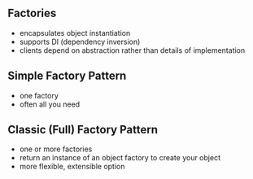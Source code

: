 ## Factories
 - encapsulates object instantiation
 - supports DI (dependency inversion)
 - clients depend on abstraction rather than details of implementation

## Simple Factory Pattern

- one factory
- often all you need

## Classic (Full) Factory Pattern

- one or more factories
- return an instance of an object factory to create your object
- more flexible, extensible option